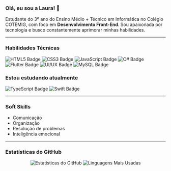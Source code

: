 ### Olá, eu sou a Laura! 👋

Estudante do 3º ano do Ensino Médio + Técnico em Informática no Colégio COTEMIG, com foco em **Desenvolvimento Front-End**. Sou apaixonada por tecnologia e busco constantemente aprimorar minhas habilidades.

---

### Habilidades Técnicas

<img src="https://img.shields.io/badge/HTML5-E34F26?style=for-the-badge&logo=html5&logoColor=white" alt="HTML5 Badge"> <img src="https://img.shields.io/badge/CSS3-1572B6?style=for-the-badge&logo=css3&logoColor=white" alt="CSS3 Badge"> <img src="https://img.shields.io/badge/JavaScript-F7DF1E?style=for-the-badge&logo=javascript&logoColor=black" alt="JavaScript Badge"> <img src="https://img.shields.io/badge/C%23-239120?style=for-the-badge&logo=c-sharp&logoColor=white" alt="C# Badge"> <img src="https://img.shields.io/badge/Flutter-02569B?style=for-the-badge&logo=flutter&logoColor=white" alt="Flutter Badge"> <img src="https://img.shields.io/badge/UI/UX-4A90E2?style=for-the-badge&logo=figma&logoColor=white" alt="UI/UX Badge"> <img src="https://img.shields.io/badge/MySQL-005C84?style=for-the-badge&logo=mysql&logoColor=white" alt="MySQL Badge">

### Estou estudando atualmente
<img src="https://img.shields.io/badge/TypeScript-007ACC?style=for-the-badge&logo=typescript&logoColor=white" alt="TypeScript Badge"> <img src="https://img.shields.io/badge/Swift-FA7343?style=for-the-badge&logo=swift&logoColor=white" alt="Swift Badge">

---

### Soft Skills

* Comunicação
* Organização
* Resolução de problemas
* Inteligência emocional

---

### Estatísticas do GitHub

<p align="center">
  <img src="https://github-readme-stats.vercel.app/api?username=borsagli&show_icons=true&theme=radical&count_private=true" alt="Estatísticas do GitHub" />
  <img src="https://github-readme-stats.vercel.app/api/top-langs/?username=borsagli&layout=compact&theme=radical" alt="Linguagens Mais Usadas" />
</p>

